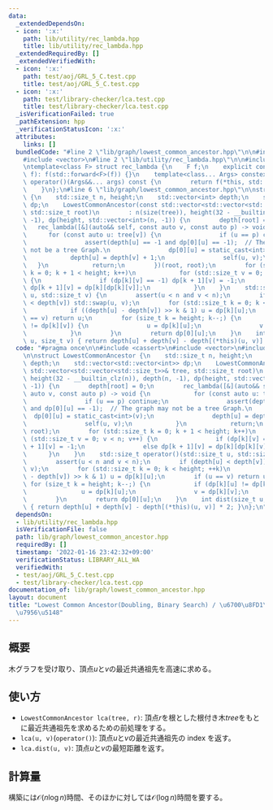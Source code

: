 ```yaml
---
data:
  _extendedDependsOn:
  - icon: ':x:'
    path: lib/utility/rec_lambda.hpp
    title: lib/utility/rec_lambda.hpp
  _extendedRequiredBy: []
  _extendedVerifiedWith:
  - icon: ':x:'
    path: test/aoj/GRL_5_C.test.cpp
    title: test/aoj/GRL_5_C.test.cpp
  - icon: ':x:'
    path: test/library-checker/lca.test.cpp
    title: test/library-checker/lca.test.cpp
  _isVerificationFailed: true
  _pathExtension: hpp
  _verificationStatusIcon: ':x:'
  attributes:
    links: []
  bundledCode: "#line 2 \"lib/graph/lowest_common_ancestor.hpp\"\n\n#include <cassert>\n\
    #include <vector>\n#line 2 \"lib/utility/rec_lambda.hpp\"\n\n#include <utility>\n\
    \ntemplate<class F> struct rec_lambda {\n    F f;\n    explicit constexpr rec_lambda(F&&\
    \ f): f(std::forward<F>(f)) {}\n    template<class... Args> constexpr decltype(auto)\
    \ operator()(Args&&... args) const {\n        return f(*this, std::forward<Args>(args)...);\n\
    \    }\n};\n#line 6 \"lib/graph/lowest_common_ancestor.hpp\"\n\nstruct LowestCommonAncestor\
    \ {\n    std::size_t n, height;\n    std::vector<int> depth;\n    std::vector<std::vector<int>>\
    \ dp;\n    LowestCommonAncestor(const std::vector<std::vector<std::size_t>>& tree,\
    \ std::size_t root)\n        : n(size(tree)), height(32 - __builtin_clz(n)), depth(n,\
    \ -1), dp(height, std::vector<int>(n, -1)) {\n        depth[root] = 0;\n     \
    \   rec_lambda([&](auto&& self, const auto v, const auto p) -> void {\n      \
    \      for (const auto u: tree[v]) {\n                if (u == p) continue;\n\
    \                assert(depth[u] == -1 and dp[0][u] == -1);  // The graph may\
    \ not be a tree Graph.\n                dp[0][u] = static_cast<int>(v);\n    \
    \            depth[u] = depth[v] + 1;\n                self(u, v);\n         \
    \   }\n            return;\n        })(root, root);\n        for (std::size_t\
    \ k = 0; k + 1 < height; k++)\n            for (std::size_t v = 0; v < n; v++)\
    \ {\n                if (dp[k][v] == -1) dp[k + 1][v] = -1;\n                else\
    \ dp[k + 1][v] = dp[k][dp[k][v]];\n            }\n    }\n    std::size_t operator()(std::size_t\
    \ u, std::size_t v) {\n        assert(u < n and v < n);\n        if (depth[u]\
    \ < depth[v]) std::swap(u, v);\n        for (std::size_t k = 0; k < height; ++k)\n\
    \            if ((depth[u] - depth[v]) >> k & 1) u = dp[k][u];\n        if (u\
    \ == v) return u;\n        for (size_t k = height; k--;) {\n            if (dp[k][u]\
    \ != dp[k][v]) {\n                u = dp[k][u];\n                v = dp[k][v];\n\
    \            }\n        }\n        return dp[0][u];\n    }\n    int dist(size_t\
    \ u, size_t v) { return depth[u] + depth[v] - depth[(*this)(u, v)] * 2; }\n};\n"
  code: "#pragma once\n\n#include <cassert>\n#include <vector>\n#include \"lib/utility/rec_lambda.hpp\"\
    \n\nstruct LowestCommonAncestor {\n    std::size_t n, height;\n    std::vector<int>\
    \ depth;\n    std::vector<std::vector<int>> dp;\n    LowestCommonAncestor(const\
    \ std::vector<std::vector<std::size_t>>& tree, std::size_t root)\n        : n(size(tree)),\
    \ height(32 - __builtin_clz(n)), depth(n, -1), dp(height, std::vector<int>(n,\
    \ -1)) {\n        depth[root] = 0;\n        rec_lambda([&](auto&& self, const\
    \ auto v, const auto p) -> void {\n            for (const auto u: tree[v]) {\n\
    \                if (u == p) continue;\n                assert(depth[u] == -1\
    \ and dp[0][u] == -1);  // The graph may not be a tree Graph.\n              \
    \  dp[0][u] = static_cast<int>(v);\n                depth[u] = depth[v] + 1;\n\
    \                self(u, v);\n            }\n            return;\n        })(root,\
    \ root);\n        for (std::size_t k = 0; k + 1 < height; k++)\n            for\
    \ (std::size_t v = 0; v < n; v++) {\n                if (dp[k][v] == -1) dp[k\
    \ + 1][v] = -1;\n                else dp[k + 1][v] = dp[k][dp[k][v]];\n      \
    \      }\n    }\n    std::size_t operator()(std::size_t u, std::size_t v) {\n\
    \        assert(u < n and v < n);\n        if (depth[u] < depth[v]) std::swap(u,\
    \ v);\n        for (std::size_t k = 0; k < height; ++k)\n            if ((depth[u]\
    \ - depth[v]) >> k & 1) u = dp[k][u];\n        if (u == v) return u;\n       \
    \ for (size_t k = height; k--;) {\n            if (dp[k][u] != dp[k][v]) {\n \
    \               u = dp[k][u];\n                v = dp[k][v];\n            }\n\
    \        }\n        return dp[0][u];\n    }\n    int dist(size_t u, size_t v)\
    \ { return depth[u] + depth[v] - depth[(*this)(u, v)] * 2; }\n};\n"
  dependsOn:
  - lib/utility/rec_lambda.hpp
  isVerificationFile: false
  path: lib/graph/lowest_common_ancestor.hpp
  requiredBy: []
  timestamp: '2022-01-16 23:42:32+09:00'
  verificationStatus: LIBRARY_ALL_WA
  verifiedWith:
  - test/aoj/GRL_5_C.test.cpp
  - test/library-checker/lca.test.cpp
documentation_of: lib/graph/lowest_common_ancestor.hpp
layout: document
title: "Lowest Common Ancestor(Doubling, Binary Search) / \u6700\u8FD1\u5171\u901A\
  \u7956\u5148"
---
```


## 概要

木グラフを受け取り、頂点$u$と$v$の最近共通祖先を高速に求める。

## 使い方

- `LowestCommonAncestor lca(tree, r)`: 頂点$r$を根とした根付き木$tree$をもとに最近共通祖先を求めるための前処理をする。
- `lca(u, v)`(`operator()`): 頂点$u$と$v$の最近共通祖先の index を返す。
- `lca.dist(u, v)`: 頂点$u$と$v$の最短距離を返す。

## 計算量

構築には$\mathcal{O}(n\log n)$時間、そのほかに対しては$\mathcal{O}(\log n)$時間を要する。
